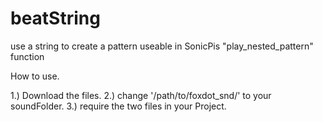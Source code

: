 # beatString
use a string to create a pattern useable in SonicPis "play_nested_pattern" function

How to use.

1.) Download the files.
2.) change '/path/to/foxdot_snd/' to your soundFolder.
3.) require the two files in your Project.
